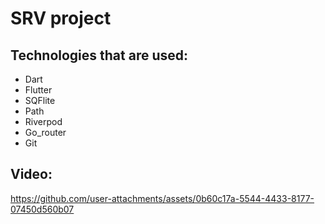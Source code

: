 # SRV project

## Technologies that are used:
- Dart
- Flutter
- SQFlite
- Path
- Riverpod
- Go_router
- Git



## Video:



https://github.com/user-attachments/assets/0b60c17a-5544-4433-8177-07450d560b07




